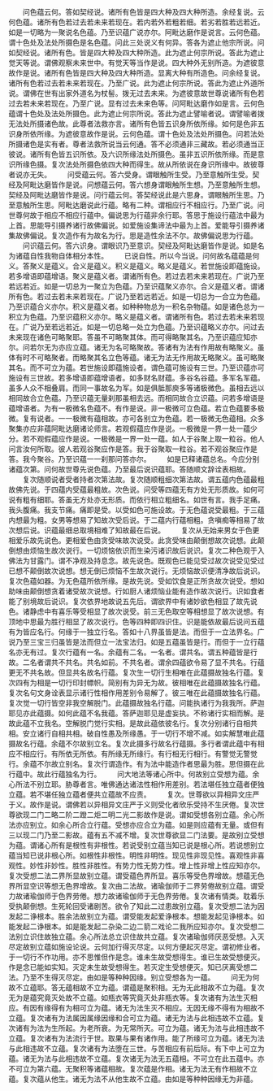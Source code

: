 <!-- { "loadSidebar": true } -->
　　问色蕴云何。答如契经说。诸所有色皆是四大种及四大种所造。余经复说。云何色蕴。诸所有色若过去若未来若现在。若内若外若粗若细。若劣若胜若远若近。如是一切略为一聚说名色蕴。乃至识蕴广说亦尔。阿毗达磨作是说言。云何色蕴。谓十色处及法处所摄色是名色蕴。问此三处说义有何异。答各为遮止他宗所说。问如契经说。诸所有色。皆是四大种及四大种所造。此为遮止何宗所说。答此为遮止觉天等说。谓佛观察未来世中。有觉天等当作是说。四大种外无别所造。为遮彼意故作是说。诸所有色皆是四大种及四大种所造。显离大种有所造色。问余经复说。诸所有色若过去若未来若现在。乃至广说。此为遮止何宗所说。答此为遮止外道所说。谓佛在世有出家外道名为杖髻。拨无过去未来。为遮彼意故世尊说诸所有色若过去若未来若现在。乃至广说。显有过去未来色等。问阿毗达磨作如是言。云何色蕴谓十色处及法处所摄色。此为遮止何宗所说。答此为遮止譬喻者说。谓譬喻者拨无法处所摄诸色故。此尊者法救亦言。诸所有色皆五识身所依所缘。如何是色非五识身所依所缘。为遮彼意故作是说。云何色蕴。谓十色处及法处所摄色。问若法处所摄诸色是实有者。尊者法救所说当云何通。答不必须通非三藏故。若必须通当正彼说。诸所有色皆五识所依。及六识所缘法处所摄色。虽非五识所依所缘。而是意识所缘色摄。复次法处所摄色依四大种而得生。故从所依说在身识所缘中。故彼尊者说亦无失。
　　问受蕴云何。答六受身。谓眼触所生受。乃至意触所生受。契经及阿毗达磨皆作是说。问想蕴云何。答六想身谓眼触所生想。乃至意触所生想。契经及阿毗达磨皆作是说。问行蕴云何。答契经说此是六思身。谓眼触所生思。乃至意触所生思。阿毗达磨说此行蕴。略有二种。谓相应行不相应行。乃至广说。问世尊何故于相应不相应行蕴中。偏说思为行蕴非余行耶。答思于施设行蕴法中最为上首。思能导引摄养诸行故佛偏说。如爱施设集谛法中最为上首。爱能导引摄养诸集故佛偏说。复次造作有为故名为行。思是造性余法不尔。故佛偏说思为行蕴。
　　问识蕴云何。答六识身。谓眼识乃至意识。契经及阿毗达磨皆作是说。如是名为诸蕴自性我物自体相分本性。
　　已说自性。所以今当说。问何故名蕴蕴是何义。答聚义是蕴义。合义是蕴义。积义是蕴义。略义是蕴义。若世施设即蕴施设。若多增语即蕴增语。聚义是蕴义者。谓诸所有色。若过去若未来若现在。广说乃至若远若近。如是一切总为一聚立为色蕴。乃至识蕴聚义亦尔。合义是蕴义者。谓诸所有色。若过去若未来若现在。广说乃至若远若近。如是一切总为一合立为色蕴。乃至识蕴合义亦尔。积义是蕴义者。如种种物总为一积名杂物蕴。如是诸色总为一积立为色蕴。乃至识蕴积义亦尔。略义是蕴义者。谓诸所有色。若过去若未来若现在。广说乃至若远若近。如是一切总略一处立为色蕴。乃至识蕴略义亦尔。问过去未来现在诸色可略聚耶。答虽不可略聚其体。而可得略聚其名。乃至识蕴应知亦尔。问若尔无为亦应立蕴。诸无为名可略聚故。答诸有为法有作用故有略聚义。虽体有时不可略聚者。而略聚其名立色等蕴。诸无为法无作用故无略聚义。虽可略聚其名。而不可立为蕴。若世施设即蕴施设者。谓色蕴可施设有三世。乃至识蕴亦可施设有三世故。若多增语即蕴增语者。如多财名财蕴。多谷名谷蕴。多军名军蕴。虽多人众不相叠肩。而同一事故名为军。如是俱胝那庾多等诸极微色。虽相去远以相同故合立色蕴。乃至识蕴无量刹那虽相去远。而相同故合立识蕴。问若多增语是蕴增语者。为有一极微名色蕴不。有作是说。非一极微可立色蕴。若立色蕴要多极微。复有说者。一一极微有蕴相故。亦可各别立为色蕴。若一极微无色蕴相。众多聚集亦应非蕴阿毗达磨诸论师言。若观假蕴应作是说。一极微是一界一处一蕴少分。若不观假蕴应作是说。一极微是一界一处一蕴。如人于谷聚上取一粒谷。他人问言汝何所取。彼人若观谷聚应作是答。我于谷聚取一粒谷。若不观谷聚应作是答。我今聚谷。乃至识蕴一一刹那问答亦尔。
　　如是已释诸蕴总名。今应分别诸蕴次第。问何故世尊先说色蕴。乃至最后说识蕴耶。答随顺文辞诠表相故。
　　复次随顺说者受者持者次第法故。复次随顺粗细次第法故。谓五蕴内色蕴最粗故佛先说。于四蕴内受蕴最粗故。次色说。问受等四蕴无有方处无形质故。如何可说有粗有细耶。答虽无方处亦无形质。而依行相立粗细名。如世有言。我手足痛。我头腹痛。我支节痛。痛即是受。以受如色可施设故。于无色蕴说受最粗。于三蕴内想最为粗。女男等想易了知故次受后说。于二蕴内行蕴相粗。贪嗔痴等相易了故次想后说。识蕴最细总取境相难了知故最在后说。
　　复次从无始来男女于色更相爱乐故先说色。更相爱色由贪受味故次说受。此贪受味由颠倒想故次说想。此颠倒想由烦恼生故次说行。一切烦恼依识而生染污诸识故后说识。复次二种色观于入佛法为甘露门。谓不净观及持息念。故先说色。既观色已能见受过故次说受见受过已想不颠倒故次说想。想无倒已烦恼不生故次说行。无烦恼故识便清净故后说识。复次色蕴如器。为无色蕴所依所缘。是故先说。受如饮食是正所贪故次说受。想如助味由颠倒想贪着诸受故次说想。行如厨人诸烦恼业能有造作故次说行。识如食者能了别境故后说识。复次依界地故说五先后。谓欲界中有诸妙欲色相显了故先说色。诸静虑中有喜乐等受相显了故次说受。前三无色取空等相想显了故次说想。有顶地中思最为胜行相显了故次说行。色等四种即四识住。识是能依故最后说问五蕴有为皆应名行。何缘于一独立行名。答如十八界虽皆是法。而但于一立法界名。广说乃至三宝三归虽皆是法而但立一法宝法归。如是五蕴虽皆是行。而但于一立行蕴名亦无有过。复次行蕴有一名。余蕴有二名。一名者。谓共名。谓五种蕴皆是行故。二名者谓共不共名。共名如前。不共名者。谓余四蕴欲令易了显不共名。行蕴更无不共名故。但显共名故名行蕴。复次生一切行生相唯在此蕴摄故独名行蕴。复次四有为相是一切行印封幖帜。简别有为异无为故。彼相唯在此蕴摄故独名行蕴。复次名句文身诠表显示诸行性相作用差别令易解了。彼三唯在此蕴摄故独名行蕴。复次觉一切行皆空非我空解脱门。此蕴摄故独名行蕴。问能执诸行为我我所。萨迦耶见亦此蕴摄。如何此蕴不名我蕴。答萨迦耶见是虚妄执。不称诸行实相而解。是故此蕴不立我名。空解脱门觉行实相。是故此蕴依彼名行。复次分别诸行自相共相。安立诸行自相共相。破自性愚及所缘愚。于一切行不增不减。如实解慧唯此蕴摄故名行蕴。余蕴不尔故别立名。复次此摄多行故名行蕴摄。多行者谓此蕴中有相应不相应行。有所依无所依。有所缘无所缘行。有行相无行相行。有警觉无警觉行。余蕴不尔故立别名。复次行谓造作。有为法中能造作者思最为胜。思但摄在此行蕴中。故此行蕴独名为行。
　　问大地法等诸心所中。何故别立受想为蕴。余心所法不别立耶。胁尊者言。唯佛通达诸法性相作用差别。若法堪任独立蕴者便独立蕴。若不堪任独立蕴者便共立蕴故不应责。
　　复次。世尊欲以异相异文庄严于义。故作是说。谓佛若以异相异文庄严于义则受化者欣乐受持不生厌倦。复次世尊欲现二门二略二阶二蹬二炬二明二光二影故作是说。谓如受想各别立蕴。余心所法亦应别立。如余心所合立行蕴。受想亦应合立为蕴。如是则应蕴有无量。或但有三以现二门乃至二影故。蕴有五不减不增。复次世尊欲显二门法要。是故别立受想为蕴。谓诸心所有是根性有非根性。若说受别立蕴当知已说是根心所。若说想别立蕴当知已说非根心所。如根性非根性。明性非明性。现见性非现见性。喜观性非喜观性。妙性非妙性。胜性非胜性。有势力性无势力性。增上性非增上性应知亦尔。复次受想二法二界所显故别立蕴。谓受蕴色界所显。喜乐等受色界增故。想蕴无色界所显空识等想无色界增故。复次由二法故。诸瑜伽师于二界劳倦故别立蕴。谓受力故诸瑜伽师于色界劳倦。想力故诸瑜伽师于无色界劳倦。复次诸有情类。耽着乐受执颠倒想。生死轮回受诸剧苦。欲令了知此二过患故别立蕴。复次受想二法为因发起二诤根本。胜余法故别立为蕴。谓受能发起爱诤根本。想能发起见诤根本。如能发起二诤根本。如是能发起二杂染二边二箭二戏论二我所应知亦尔。复次受想二法别立识住故独立蕴。余心所法总立识住故共立蕴。复次诸瑜伽师厌恶受想。入灭尽定故别立蕴如施设论说。云何加行得灭尽定。以何方便起灭尽定。谓初修业者。于一切行不作功用。亦不思惟但作是念。谁未生故受想得生。谁已生故受想便灭。作是念已能如实知。灭定未生故受想得生。若灭定生受想便灭。知已厌离受想二法。乃至不生得灭尽定。由如是等种种因缘。别立受想各为一蕴。
　　问无为何故不立蕴耶。答无蕴相故不立为蕴。谓蕴是聚积相。无为无此相故不立为蕴。复次无为是蕴究竟灭处故不立蕴。如瓶衣等究竟灭处非瓶衣等。复次诸有为法生灭相应。有因有缘得有为相可立为蕴。诸无为法生灭不相应。无因无缘不得有为相故不立蕴。复次诸有为法属因属缘因缘和合可立为蕴。诸无为法与此相违故不立蕴。复次诸有为法为生所起。为老所衰。为无常所灭。可立为蕴。诸无为法与此相违故不立蕴。复次诸有为法流行于世。取果与果有诸作用。能了所缘可立为蕴。诸无为法与此相违故不立蕴。复次诸有为法堕在三世。与苦相应有前后际。有下中上可立为蕴。诸无为法与此相违故不立蕴。复次诸无为法无五蕴相。不可立在此五蕴中。亦不可立为第六蕴。无聚积等诸蕴相故。复次蕴是作相。诸无为法无有作相故不立蕴。复次蕴从他生。诸无为法不从他生故不立蕴。由如是等种种因缘无为非蕴。
